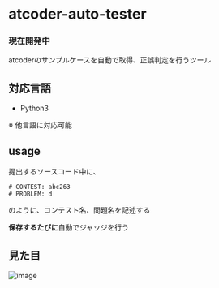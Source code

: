 # atcoder-auto-tester

### 現在開発中

atcoderのサンプルケースを自動で取得、正誤判定を行うツール

## 対応言語

- Python3

※ 他言語に対応可能

## usage

提出するソースコード中に、
```text
# CONTEST: abc263
# PROBLEM: d
```
のように、コンテスト名、問題名を記述する

**保存するたびに**自動でジャッジを行う

## 見た目

![image](https://user-images.githubusercontent.com/65499273/183260048-f85b7d6f-1ff4-450b-9ce4-c6c8b58db874.png)
